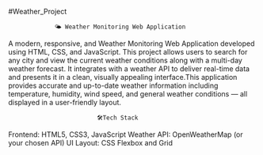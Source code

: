 #Weather_Project

                 🌤️ Weather Monitoring Web Application

A modern, responsive, and Weather Monitoring Web Application developed using HTML, CSS, and JavaScript. This project allows users to search for any city and view the current weather conditions along with a multi-day weather forecast. It integrates with a weather API to deliver real-time data and presents it in a clean, visually appealing interface.This application provides accurate and up-to-date weather information including temperature, humidity, wind speed, and general weather conditions — all displayed in a user-friendly layout.

                             🛠️Tech Stack
Frontend: HTML5, CSS3, JavaScript 
Weather API: OpenWeatherMap (or your chosen API)
UI Layout: CSS Flexbox and Grid

